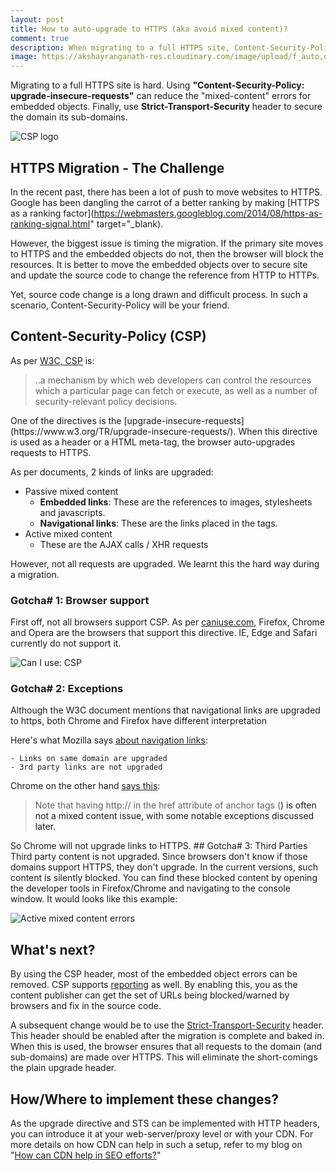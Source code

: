 ```yaml
---
layout: post
title: How to auto-upgrade to HTTPS (aka avoid mixed content)?
comment: true
description: When migrating to a full HTTPS site, Content-Security-Policy and Upgrade-Insecure-Requests could be your friend. This post tells you the use of the headers and the mechanism to implement it during the site migration.
image: https://akshayranganath-res.cloudinary.com/image/upload/f_auto,q_auto/blog/csp.jpg
---
```

Migrating to a full HTTPS site is hard. Using <b>"Content-Security-Policy: upgrade-insecure-requests"</b> can reduce the "mixed-content" errors for embedded objects. Finally, use <strong>Strict-Transport-Security</strong> header to secure the domain its sub-domains.

![CSP logo](https://akshayranganath-res.cloudinary.com/image/upload/f_auto,q_auto/blog/csp.jpg)

## HTTPS Migration - The Challenge
In the recent past, there has been a lot of push to move websites to HTTPS. Google has been dangling the carrot of a better ranking by making [HTTPS as a ranking factor](https://webmasters.googleblog.com/2014/08/https-as-ranking-signal.html" target="_blank).

However, the biggest issue is timing the migration. If the primary site moves to HTTPS and the embedded objects do not, then the browser will block the resources. It is better to move the embedded objects over to secure site and update the source code to change the reference from HTTP to HTTPs.

Yet, source code change is a long drawn and difficult process. In such a scenario, Content-Security-Policy will be your friend.
## Content-Security-Policy (CSP)
As per [W3C, CSP](https://www.w3.org/TR/CSP3/) is:
<blockquote>..a mechanism by which web developers can control the resources which a particular page can fetch or execute, as well as a number of security-relevant policy decisions.</blockquote>
One of the directives is the [upgrade-insecure-requests](https://www.w3.org/TR/upgrade-insecure-requests/). When this directive is used as a header or a HTML meta-tag, the browser auto-upgrades requests to HTTPS.

As per documents, 2 kinds of links are upgraded:

- Passive mixed content
	* <strong>Embedded links</strong>: These are the references to images, stylesheets and javascripts.
	* <strong>Navigational links</strong>: These are the links placed in the tags.
- Active mixed content
	* These are the AJAX calls / XHR requests


However, not all requests are upgraded. We learnt this the hard way during a migration.
### Gotcha# 1: Browser support
First off, not all browsers support CSP. As per [caniuse.com](http://caniuse.com/#search=upgrade), Firefox, Chrome and Opera are the browsers that support this directive. IE, Edge and Safari currently do not support it.

![Can I use: CSP](https://akshayranganath-res.cloudinary.com/image/upload/f_auto,q_auto/blog/can_I_use_csp.png)

### Gotcha# 2: Exceptions
Although the W3C document mentions that navigational links are upgraded to https, both Chrome and Firefox have different interpretation

Here's what Mozilla says [about navigation links](https://developer.mozilla.org/en-US/docs/Web/HTTP/Headers/Content-Security-Policy/upgrade-insecure-requests):

	- Links on same domain are upgraded
	- 3rd party links are not upgraded

Chrome on the other hand [says this](https://developers.google.com/web/fundamentals/security/prevent-mixed-content/fixing-mixed-content):
<blockquote>Note that having http:// in the href attribute of anchor tags (<a>) is often not a mixed content issue, with some notable exceptions discussed later.</a></blockquote>
So Chrome will not upgrade links to HTTPS.
## Gotcha# 3: Third Parties
Third party content is not upgraded. Since browsers don't know if those domains support HTTPS, they don't upgrade. In the current versions, such content is silently blocked. You can find these blocked content by opening the developer tools in Firefox/Chrome and navigating to the console window. It would looks like this example:

![Active mixed content errors](https://akshayranganath-res.cloudinary.com/image/upload/f_auto,q_auto/blog/active-mixed-content-errors.png)

## What's next?
By using the CSP header, most of the embedded object errors can be removed. CSP supports [reporting](https://developer.mozilla.org/en-US/docs/Web/HTTP/CSP#Enabling_reporting) as well. By enabling this, you as the content publisher can get the set of URLs being blocked/warned by browsers and fix in the source code.

A subsequent change would be to use the [Strict-Transport-Security](https://www.w3.org/Security/wiki/Strict_Transport_Security) header. This header should be enabled after the migration is complete and baked in. When this is used, the browser ensures that all requests to the domain (and sub-domains) are made over HTTPS. This will eliminate the short-comings the plain upgrade header.
## How/Where to implement these changes?
As the upgrade directive and STS can be implemented with HTTP headers, you can introduce it at your web-server/proxy level or with your CDN. For more details on how CDN can help in such a setup, refer to my blog on "[How can CDN help in SEO efforts?](https://akshayrangananth.wordpress.com/2017/01/23/how-can-cdn-help-in-your-seo-efforts/)"